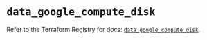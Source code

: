 # `data_google_compute_disk`

Refer to the Terraform Registry for docs: [`data_google_compute_disk`](https://registry.terraform.io/providers/hashicorp/google-beta/5.25.0/docs/data-sources/google_compute_disk).

